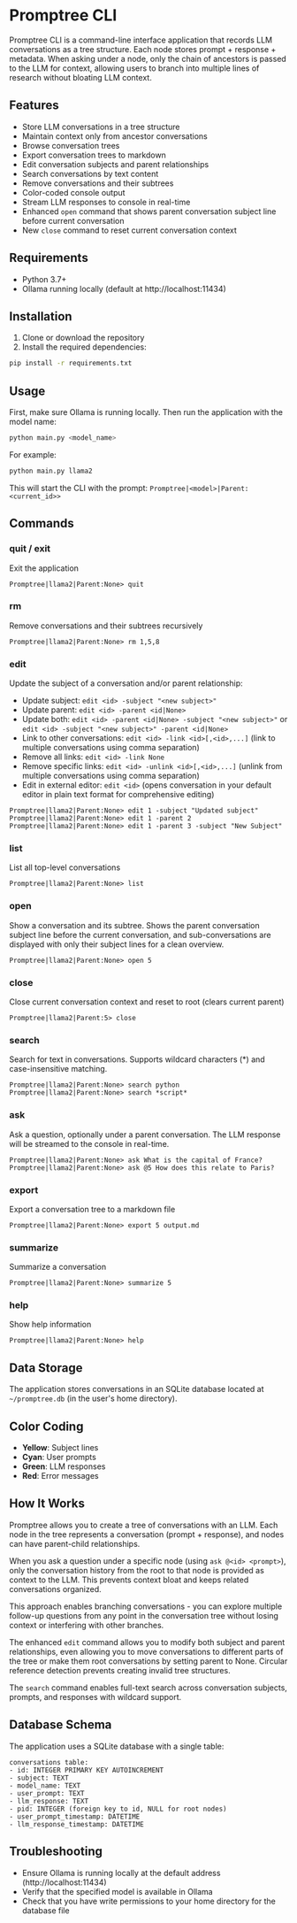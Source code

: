# Promptree CLI

Promptree CLI is a command-line interface application that records LLM conversations as a tree structure. Each node stores prompt + response + metadata. When asking under a node, only the chain of ancestors is passed to the LLM for context, allowing users to branch into multiple lines of research without bloating LLM context.

## Features

- Store LLM conversations in a tree structure
- Maintain context only from ancestor conversations
- Browse conversation trees
- Export conversation trees to markdown
- Edit conversation subjects and parent relationships
- Search conversations by text content
- Remove conversations and their subtrees
- Color-coded console output
- Stream LLM responses to console in real-time
- Enhanced `open` command that shows parent conversation subject line before current conversation
- New `close` command to reset current conversation context

## Requirements

- Python 3.7+
- Ollama running locally (default at http://localhost:11434)

## Installation

1. Clone or download the repository
2. Install the required dependencies:

```bash
pip install -r requirements.txt
```

## Usage

First, make sure Ollama is running locally. Then run the application with the model name:

```bash
python main.py <model_name>
```

For example:

```bash
python main.py llama2
```

This will start the CLI with the prompt: `Promptree|<model>|Parent:<current_id>> `

## Commands

### quit / exit
Exit the application
```
Promptree|llama2|Parent:None> quit
```

### rm
Remove conversations and their subtrees recursively
```
Promptree|llama2|Parent:None> rm 1,5,8
```

### edit
Update the subject of a conversation and/or parent relationship:
- Update subject: `edit <id> -subject "<new subject>"`
- Update parent: `edit <id> -parent <id|None>`
- Update both: `edit <id> -parent <id|None> -subject "<new subject>"` or `edit <id> -subject "<new subject>" -parent <id|None>`
- Link to other conversations: `edit <id> -link <id>[,<id>,...]` (link to multiple conversations using comma separation)
- Remove all links: `edit <id> -link None`
- Remove specific links: `edit <id> -unlink <id>[,<id>,...]` (unlink from multiple conversations using comma separation)
- Edit in external editor: `edit <id>` (opens conversation in your default editor in plain text format for comprehensive editing)
```
Promptree|llama2|Parent:None> edit 1 -subject "Updated subject"
Promptree|llama2|Parent:None> edit 1 -parent 2
Promptree|llama2|Parent:None> edit 1 -parent 3 -subject "New Subject"
```

### list
List all top-level conversations
```
Promptree|llama2|Parent:None> list
```

### open
Show a conversation and its subtree. Shows the parent conversation subject line before the current conversation, and sub-conversations are displayed with only their subject lines for a clean overview.
```
Promptree|llama2|Parent:None> open 5
```

### close
Close current conversation context and reset to root (clears current parent)
```
Promptree|llama2|Parent:5> close
```

### search
Search for text in conversations. Supports wildcard characters (*) and case-insensitive matching.
```
Promptree|llama2|Parent:None> search python
Promptree|llama2|Parent:None> search *script*
```

### ask
Ask a question, optionally under a parent conversation. The LLM response will be streamed to the console in real-time.
```
Promptree|llama2|Parent:None> ask What is the capital of France?
Promptree|llama2|Parent:None> ask @5 How does this relate to Paris?
```

### export
Export a conversation tree to a markdown file
```
Promptree|llama2|Parent:None> export 5 output.md
```

### summarize
Summarize a conversation
```
Promptree|llama2|Parent:None> summarize 5
```

### help
Show help information
```
Promptree|llama2|Parent:None> help
```

## Data Storage

The application stores conversations in an SQLite database located at `~/promptree.db` (in the user's home directory).

## Color Coding

- **Yellow**: Subject lines
- **Cyan**: User prompts
- **Green**: LLM responses
- **Red**: Error messages

## How It Works

Promptree allows you to create a tree of conversations with an LLM. Each node in the tree represents a conversation (prompt + response), and nodes can have parent-child relationships.

When you ask a question under a specific node (using `ask @<id> <prompt>`), only the conversation history from the root to that node is provided as context to the LLM. This prevents context bloat and keeps related conversations organized.

This approach enables branching conversations - you can explore multiple follow-up questions from any point in the conversation tree without losing context or interfering with other branches.

The enhanced `edit` command allows you to modify both subject and parent relationships, even allowing you to move conversations to different parts of the tree or make them root conversations by setting parent to None. Circular reference detection prevents creating invalid tree structures.

The `search` command enables full-text search across conversation subjects, prompts, and responses with wildcard support.

## Database Schema

The application uses a SQLite database with a single table:

```
conversations table:
- id: INTEGER PRIMARY KEY AUTOINCREMENT
- subject: TEXT
- model_name: TEXT
- user_prompt: TEXT
- llm_response: TEXT
- pid: INTEGER (foreign key to id, NULL for root nodes)
- user_prompt_timestamp: DATETIME
- llm_response_timestamp: DATETIME
```

## Troubleshooting

- Ensure Ollama is running locally at the default address (http://localhost:11434)
- Verify that the specified model is available in Ollama
- Check that you have write permissions to your home directory for the database file